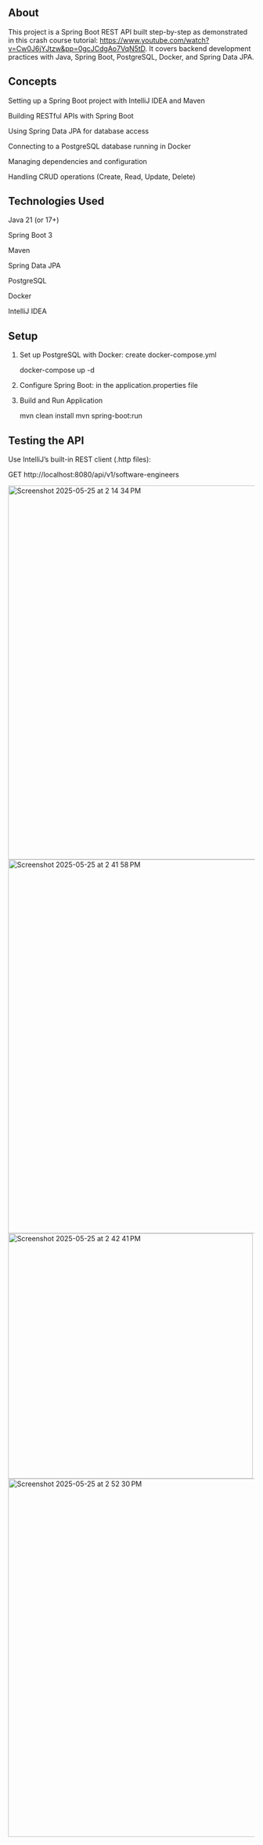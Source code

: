 ## About
This project is a Spring Boot REST API built step-by-step as demonstrated in this crash course tutorial: https://www.youtube.com/watch?v=Cw0J6jYJtzw&pp=0gcJCdgAo7VqN5tD.
It covers backend development practices with Java, Spring Boot, PostgreSQL, Docker, and Spring Data JPA.

## Concepts
Setting up a Spring Boot project with IntelliJ IDEA and Maven

Building RESTful APIs with Spring Boot

Using Spring Data JPA for database access

Connecting to a PostgreSQL database running in Docker

Managing dependencies and configuration

Handling CRUD operations (Create, Read, Update, Delete)

## Technologies Used
Java 21 (or 17+)

Spring Boot 3

Maven

Spring Data JPA

PostgreSQL

Docker

IntelliJ IDEA

## Setup
1. Set up PostgreSQL with Docker: create docker-compose.yml

   docker-compose up -d
3. Configure Spring Boot: in the application.properties file
4. Build and Run Application

   mvn clean install
   mvn spring-boot:run

## Testing the API
Use IntelliJ’s built-in REST client (.http files):

GET http://localhost:8080/api/v1/software-engineers


<img width="762" alt="Screenshot 2025-05-25 at 2 14 34 PM" src="https://github.com/user-attachments/assets/354482a7-9197-44c6-bdcd-f7b292a24e9e" />

<img width="762" alt="Screenshot 2025-05-25 at 2 41 58 PM" src="https://github.com/user-attachments/assets/3a71cc98-c7e4-4018-82a8-ce514bb07468" />

<img width="500" alt="Screenshot 2025-05-25 at 2 42 41 PM" src="https://github.com/user-attachments/assets/f87c4ae7-ffa3-43f4-944e-8db661fcdfbc" />

<img width="730" alt="Screenshot 2025-05-25 at 2 52 30 PM" src="https://github.com/user-attachments/assets/8ab0c878-3bc4-4f12-9006-4b70befca421" />





